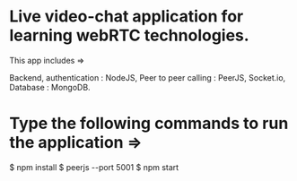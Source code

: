 # Live video-chat application for learning webRTC technologies.

This app includes =>

 Backend, authentication : NodeJS, 
 Peer to peer calling : PeerJS, Socket.io, 
 Database : MongoDB.

# Type the following commands to run the application  =>
$ npm install
$ peerjs --port 5001
$ npm start
